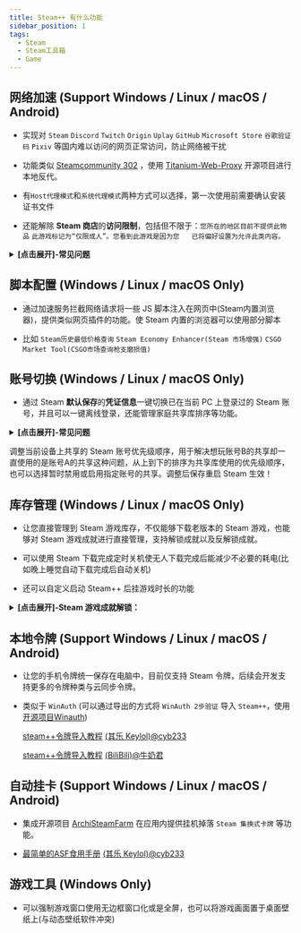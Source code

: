 ```yaml
---
title: Steam++ 有什么功能
sidebar_position: 1
tags:
  - Steam
  - Steam工具箱
  - Game
---
```


## 网络加速 (Support Windows / Linux / macOS / Android)

- 实现对 `Steam` `Discord` `Twitch` `Origin` `Uplay` `GitHub` `Microsoft Store` `谷歌验证码` `Pixiv` 等国内难以访问的网页正常访问，防止网络被干扰

- 功能类似 [Steamcommunity 302](https://www.dogfight360.com/blog/686/) ，使用 [Titanium-Web-Proxy](https://github.com/justcoding121/Titanium-Web-Proxy) 开源项目进行本地反代。

- 有`Host代理模式`和`系统代理模式`两种方式可以选择，第一次使用前需要确认安装证书文件

- 还能解除 **Steam 商店**的**访问限制**，包括但不限于：`您所在的地区目前不提供此物品` `此游戏标记为“仅限成人”。您看到此游戏是因为您   已将偏好设置为允许此类内容。`

<details>
<summary><b>[点击展开]-常见问题</b></summary>

> Q: hosts 正在由另一进程使用，因此该进程无法访问此文件？
>
> A: hosts 文件被其它程序占用了导致本程序无法正常读写，使用 `资源监视器` 在 `关联的句柄` 中搜索 hosts 找到占用的进程，结束掉该进  程即可。
>
> Q: 社区加速里的脚本启用了无效，为什么脚本前面的勾选框不会被保存？
>
> A: 脚本需要对应的加速服务开启才能生效，同时也必须启用了加速功能后启用脚本才有效，例如 `Steam 商店史低查询` 脚本必须要启用   `Steam 商店加速服务` 才能生效。
>
> Q: 使用加速提示证书安装失败？
>
> A: 一般是系统相关文件丢失导致，可以尝试手动安装程序目录 `AppData` 文件夹下的 `SteamTools.Certificate.pfx` 证书文件，安装到受  信任  的根证书区域，区域一定要选择正确，不然安装成功也无效，密码留空不填直接确定即可。

</details>

## 脚本配置 (Windows / Linux / macOS Only)

- 通过加速服务拦截网络请求将一些 JS 脚本注入在网页中(Steam内置浏览器)，提供类似网页插件的功能。使 Steam 内置的浏览器可以使用部分脚本

- 比如 `Steam历史最低价格查询` `Steam Economy Enhancer(Steam 市场增强)` `CSGO Market Tool(CSGO市场查询枪支磨损值)`

## 账号切换 (Windows / Linux / macOS Only)

- 通过 Steam **默认保存**的**凭证信息**一键切换已在当前 PC 上登录过的 Steam 账号，并且可以一键离线登录，还能管理家庭共享库排序等功能。

<details>
<summary><b>[点击展开]-常见问题</b></summary>

> Q: 账号切换之后还是需要输入密码和令牌？为什么有时候可以一键切换有时候不行？
>
> A: Steam++ 的账号切换功能并没有记录你的密码和令牌， 能实现快速切换账号是因为 Steam 本身的记住密码功能，如果你没有记住密码登陆过账号，或者你的记住登陆状态丢失，都会导致账号切换之后需要密码和令牌，解决方法是下线所有当前 Steam 登陆的设备，重新在你的 PC 记住密码登陆一次。

</details>

调整当前设备上共享的 Steam 账号优先级顺序，用于解决想玩账号B的共享却一直使用的是账号A的共享这种问题，从上到下的排序为共享库使用的优先级顺序，也可以选择暂时禁用或启用指定账号的共享。调整后保存重启 Steam 生效！

## 库存管理 (Windows / Linux / macOS Only)

- 让您直接管理到 Steam 游戏库存，不仅能够下载老版本的 Steam 游戏，也能够对 Steam 游戏成就进行直接管理，支持解锁成就以及反解锁成就。

- 可以使用 Steam 下载完成定时关机使无人下载完成后能减少不必要的耗电(比如晚上睡觉自动下载完成后自动关机)

- 还可以自定义启动 Steam++ 后挂游戏时长的功能

<details>
<summary><b>[点击展开]-Steam 游戏成就解锁：</b></summary>

Steam 游戏成就解锁使用开源项目 [SteamAchievementManager](https://github.com/gibbed/SteamAchievementManager)

>该功能带有一定(低)风险，理论上不会被 VAC，但如果滥用可能被游戏厂商拉黑，建议在不启动游戏的情况下使用，截至目前为止还未有影响。解锁成就功能并不是外挂程序，原理上仅与 Steam 进行通信，和游戏本身并无关系，像 VAC 之类的反作弊系统是在多人游戏中发挥作用。如果游戏与其他平台绑定，解锁成就不会同步到其他平台上，如果重新完成成就，其他平台上也可能不会更新，例如 Sea of Thieves 与 Xbox 绑定。

通过勾选成就并保存成就更改(**注意**：最好不要对有 `VAC` 的游戏进行成就更改，以免造成不必要的损失，下图就是一个有 `VAC` 的游戏)

</details>

## 本地令牌 (Support Windows / Linux / macOS / Android)

- 让您的手机令牌统一保存在电脑中，目前仅支持 Steam 令牌，后续会开发支持更多的令牌种类与云同步令牌。

- 类似于 `WinAuth` (可以通过导出的方式将 `WinAuth 2步验证` 导入 `Steam++`，使用[开源项目Winauth](https://github.com/winauth/winauth))

  [steam++令牌导入教程](https://keylol.com/t710508-1-1) [(其乐 Keylol)@cyb233](https://keylol.com/suid-988278)
  
  [steam++令牌导入教程](https://www.bilibili.com/read/cv10145839) [(BiliBili)@牛奶君](https://space.bilibili.com/484296)

## 自动挂卡 (Support Windows / Linux / macOS / Android)

- 集成开源项目 [ArchiSteamFarm](https://github.com/JustArchiNET/ArchiSteamFarm) 在应用内提供挂机掉落 `Steam 集换式卡牌` 等功能。

- [最简单的ASF食用手册](https://keylol.com/t770760-1-1) [(其乐 Keylol)@cyb233](https://keylol.com/suid-988278)

## 游戏工具 (Windows Only)

- 可以强制游戏窗口使用无边框窗口化或是全屏，也可以将游戏画面置于桌面壁纸上(与动态壁纸软件冲突)

